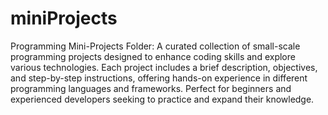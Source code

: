 # miniProjects

Programming Mini-Projects Folder: A curated collection of small-scale programming projects designed to enhance coding skills and explore various technologies. Each project includes a brief description, objectives, and step-by-step instructions, offering hands-on experience in different programming languages and frameworks. Perfect for beginners and experienced developers seeking to practice and expand their knowledge.
